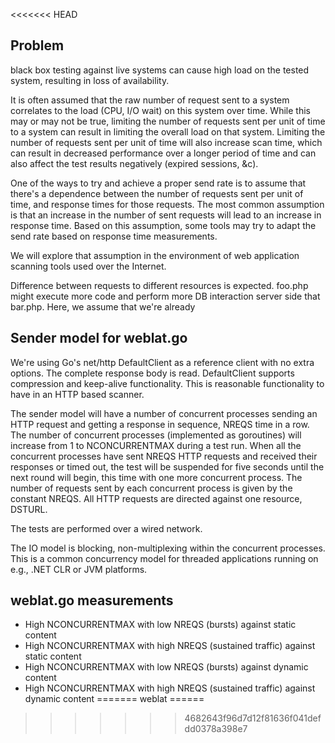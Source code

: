 <<<<<<< HEAD
## Problem

black box testing against live systems can cause high load on the
tested system, resulting in loss of availability. 
 
It is often assumed that the raw number of request sent to a system
correlates to the load (CPU, I/O wait) on this system over time. While this 
may or may not be true, limiting the number of requests sent per unit of time 
to a system can result in limiting the overall load on that system. Limiting 
the number of requests sent per unit of time will also increase scan time, 
which can result in decreased performance over a longer period of time and can 
also affect the test results negatively (expired sessions, &c).

One of the ways to try and achieve a proper send rate is to assume that 
there's a dependence between the number of requests sent per unit of time, and
response times for those requests.  The most common assumption is that an 
increase in the number of sent requests will lead to an increase in response 
time. Based on this assumption, some tools may try to adapt the send rate 
based on response time measurements. 

We will explore that assumption in the environment of web application
scanning tools used over the Internet.

Difference between requests to different resources is expected. foo.php might 
execute more code and perform more DB interaction server side that bar.php.
Here, we assume that we're already 

## Sender model for weblat.go

We're using Go's net/http DefaultClient as a reference client with
no extra options. The complete response body is read. DefaultClient supports 
compression and keep-alive functionality. This is reasonable functionality to 
have in an HTTP based scanner.

The sender model will have a number of concurrent processes sending an HTTP 
request and getting a response in sequence, NREQS time in a row. The number of
concurrent processes (implemented as goroutines) will increase from 1 to 
NCONCURRENTMAX during a test run. When all the concurrent processes have sent
NREQS HTTP requests and received their responses or timed out, the test will 
be suspended for five seconds until the next round will begin, this time with
one more concurrent process.  The number of requests sent by each 
concurrent process is given by the constant NREQS. All HTTP requests are 
directed against one resource, DSTURL. 

The tests are performed over a wired network.

The IO model is blocking, non-multiplexing within the concurrent processes.
This is a common concurrency model for threaded applications running on e.g.,
.NET CLR or JVM platforms.


## weblat.go measurements

- High NCONCURRENTMAX with low NREQS (bursts) against static content 
- High NCONCURRENTMAX with high NREQS (sustained traffic) against static 
  content
- High NCONCURRENTMAX with low NREQS (bursts) against dynamic content 
- High NCONCURRENTMAX with high NREQS (sustained traffic) against dynamic 
  content
=======
weblat
======
>>>>>>> 4682643f96d7d12f81636f041defdd0378a398e7

